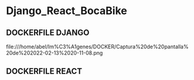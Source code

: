 # Django_React_BocaBike




## DOCKERFILE DJANGO
 file:///home/abel/Im%C3%A1genes/DOCKER/Captura%20de%20pantalla%20de%202022-02-13%2020-11-08.png


## DOCKERFILE REACT
